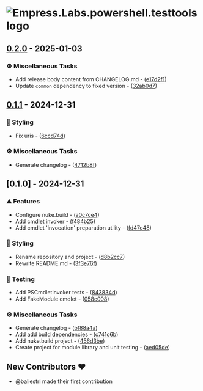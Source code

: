 # ![Empress.Labs.powershell.testtools logo](https://raw.githubusercontent.com/empresslabs/powershell.testtools/refs/heads/main/.github/assets/logo.svg)

## [0.2.0](https://github.com/empresslabs/powershell.testtools/compare/v0.1.1..v0.2.0) - 2025-01-03

### ⚙️ Miscellaneous Tasks

- Add release body content from CHANGELOG.md - ([e17d2f1](https://github.com/empresslabs/powershell.testtools/commit/e17d2f1a13346f56e763c72b53881a2e5d926843))
- Update `common` dependency to fixed version - ([32ab0d7](https://github.com/empresslabs/powershell.testtools/commit/32ab0d7c3621b4123350b908a298d0480e1c2b0d))


## [0.1.1](https://github.com/empresslabs/powershell.testtools/compare/v0.1.0..v0.1.1) - 2024-12-31

### 🎨 Styling

- Fix uris - ([6ccd74d](https://github.com/empresslabs/powershell.testtools/commit/6ccd74d6ae3b82658f44e4cc3e14b350ad326500))

### ⚙️ Miscellaneous Tasks

- Generate changelog - ([4712b8f](https://github.com/empresslabs/powershell.testtools/commit/4712b8f2f313e9d738dbb176943b50d6d223c031))


## [0.1.0] - 2024-12-31

### ⛰️  Features

- Configure nuke.build - ([a0c7ce4](https://github.com/empresslabs/powershell.testtools/commit/a0c7ce4308c5305d294a7000abfac840e780e82a))
- Add cmdlet invoker - ([f484b25](https://github.com/empresslabs/powershell.testtools/commit/f484b259556cac396f0442708e5c231529553617))
- Add cmdlet 'invocation' preparation utility - ([fd47e48](https://github.com/empresslabs/powershell.testtools/commit/fd47e48cc17bbf272b7bacbf6cd0cf2ad2944143))

### 🎨 Styling

- Rename repository and project - ([d8b2cc7](https://github.com/empresslabs/powershell.testtools/commit/d8b2cc7cc0be5795a978572df4852f4e3aef6946))
- Rewrite README.md - ([3f3e76f](https://github.com/empresslabs/powershell.testtools/commit/3f3e76fc1293ac40dce86934c832ffc323aedf69))

### 🧪 Testing

- Add PSCmdletInvoker tests - ([843834d](https://github.com/empresslabs/powershell.testtools/commit/843834dedcdeaa834a92fc613df88e5a99b386cb))
- Add FakeModule cmdlet - ([058c008](https://github.com/empresslabs/powershell.testtools/commit/058c008b2fead0869b60d9a22b73f90939a21297))

### ⚙️ Miscellaneous Tasks

- Generate changelog - ([bf88a4a](https://github.com/empresslabs/powershell.testtools/commit/bf88a4a667c5d526d2c3cbc8f1d12ff88462bf2e))
- Add add build dependencies - ([c741c6b](https://github.com/empresslabs/powershell.testtools/commit/c741c6baff9f6334dd96e364a40d75f0a8bd32d2))
- Add nuke.build project - ([456d3be](https://github.com/empresslabs/powershell.testtools/commit/456d3be5f83774d6f501e16710d0e09b8c22a63a))
- Create project for module library and unit testing - ([aed05de](https://github.com/empresslabs/powershell.testtools/commit/aed05de49cf7733297b7b44edb95716d9dd2ef39))

## New Contributors ❤️

* @baliestri made their first contribution


